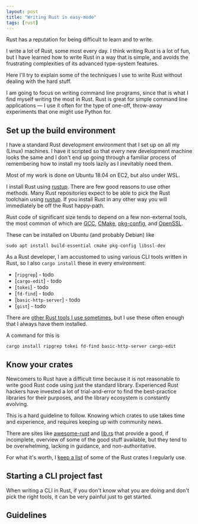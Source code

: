 ```yaml
---
layout: post
title: "Writing Rust in easy-mode"
tags: [rust]
---
```


Rust has a reputation for being difficult to learn and to write.

I write a lot of Rust, some most every day. I think writing Rust is a lot of
fun, but I have learned how to write Rust in a way that is simple, and avoids
the frustrating complexities of its advanced type-system features.

Here I'll try to explain some of the techniques I use to write Rust without
dealing with the hard stuff.

I am going to focus on writing command line programs, since that is what I find
myself writing the most in Rust. Rust is great for simple command line
applications &mdash; I use it often for the type of one-off, throw-away
experiments that one might use Python for.


## Set up the build environment

I have a standard Rust development environment that I set up on all my (Linux)
machines. I have it scripted so that every new development machine looks the
same and I don't end up going through a familiar process of remembering how to
install my tools lazily as I inevitably need them.

Most of my work is done on Ubuntu 18.04 on EC2, but also under WSL.

I install Rust using [rustup]. There are few good reasons to use other methods.
Many Rust repositories expect to be able to pick the Rust toolchain using
[rustup]. If you install Rust in any other way you will immediately be off the
Rust happy-path.

[rustup]: https://www.rustup.rs

Rust code of significant size tends to depend on a few non-external tools,
the most common of which are [GCC], [CMake], [pkg-config], and [OpenSSL].

[GCC]: todo
[CMake]: todo
[pkg-config]: todo
[OpenSSL]: todo

These can be installed on Ubuntu (and probably Debian) like

```
sudo apt install build-essential cmake pkg-config libssl-dev
```

As a Rust developer, I am accustomed to using various CLI tools written in Rust,
so I also `cargo install` these in every environment:

- [`ripgrep`] - todo
- [`cargo-edit`] - todo
- [`tokei`] - todo
- [`fd-find`] - todo
- [`basic-http-server`] - todo
- [`gist`] - todo

There are [other Rust tools I use sometimes][tools], but I use these often
enough that I always have them installed.

[tools]: https://github.com/brson/my-rust-lists/blob/master/rust-cli-tools.md

A command for this is

```
cargo install ripgrep tokei fd-find basic-http-server cargo-edit
```


## Know your crates

Newcomers to Rust have a difficult time because it is not reasonable to write
good Rust code using just the standard library. Experienced Rust hackers have
invested a lot of trial-and-error to find the best-practice libraries for their
purposes, and the library ecosystem is constantly evolving.

This is a hard guideline to follow. Knowing which crates to use takes time and
experience, and requires keeping up with community news.

There are sites like [awesome-rust] and [lib.rs] that provide a good, if
incomplete, overview of some of the good stuff available, but they tend to be
overwhelming, lacking in guidance, and non-authoritative.

[awesome-rust]: https://github.com/rust-unofficial/awesome-rust/
[lib.rs]: https://lib.rs/

For what it's worth, I [keep a list] of some of the Rust crates I regularly use.

[keep a list]: https://github.com/brson/my-rust-lists/blob/master/rust-libraries.md


## Starting a CLI project fast

When writing a CLI in Rust, if you don't know what you are doing and don't pick
the right tools, it can be very painful just to get started.


## Guidelines

